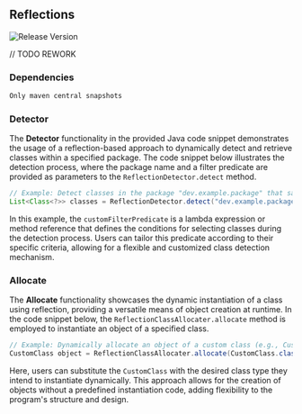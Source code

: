 ## Reflections

![Release Version](https://img.shields.io/maven-central/v/dev.httpmarco.reflections/reflections)

// TODO REWORK

### Dependencies
```kts
Only maven central snapshots
```


### Detector

The **Detector** functionality in the provided Java code snippet demonstrates the usage of a reflection-based approach to dynamically detect and retrieve classes within a specified package. The code snippet below illustrates the detection process, where the package name and a filter predicate are provided as parameters to the `ReflectionDetector.detect` method.

```java
// Example: Detect classes in the package "dev.example.package" that satisfy a custom filter predicate
List<Class<?>> classes = ReflectionDetector.detect("dev.example.package", customFilterPredicate);
```

In this example, the `customFilterPredicate` is a lambda expression or method reference that defines the conditions for selecting classes during the detection process. Users can tailor this predicate according to their specific criteria, allowing for a flexible and customized class detection mechanism.

### Allocate

The **Allocate** functionality showcases the dynamic instantiation of a class using reflection, providing a versatile means of object creation at runtime. In the code snippet below, the `ReflectionClassAllocater.allocate` method is employed to instantiate an object of a specified class.

```java
// Example: Dynamically allocate an object of a custom class (e.g., CustomClass)
CustomClass object = ReflectionClassAllocater.allocate(CustomClass.class);
```

Here, users can substitute the `CustomClass` with the desired class type they intend to instantiate dynamically. This approach allows for the creation of objects without a predefined instantiation code, adding flexibility to the program's structure and design.